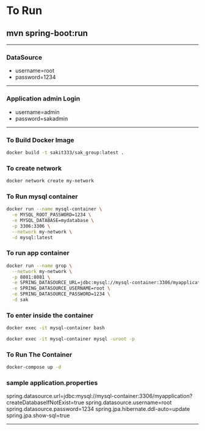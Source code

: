 # To Run 
## mvn spring-boot:run
---
### DataSource
- username=root
- password=1234
---
### Application admin Login
- username=admin
- password=sakadmin
---
### To Build Docker Image
```bash
docker build -t sakit333/sak_group:latest .
```
### To create network
```bash
docker network create my-network
```
 
### To Run mysql container
```bash
docker run --name mysql-container \
  -e MYSQL_ROOT_PASSWORD=1234 \
  -e MYSQL_DATABASE=mydatabase \
  -p 3306:3306 \
  --network my-network \
  -d mysql:latest
```

### To run app container
```bash
docker run --name grop \
  --network my-network \
  -p 8081:8081 \
  -e SPRING_DATASOURCE_URL=jdbc:mysql://mysql-container:3306/myapplication?createDatabaseIfNotExist=true \
  -e SPRING_DATASOURCE_USERNAME=root \
  -e SPRING_DATASOURCE_PASSWORD=1234 \
  -d sak
```

### To enter inside the container
```bash
docker exec -it mysql-container bash
```
```bash
docker exec -it mysql-container mysql -uroot -p
```

### To Run The Container
```bash
docker-compose up -d
```

### sample application.properties
spring.datasource.url=jdbc:mysql://mysql-container:3306/myapplication?createDatabaseIfNotExist=true
spring.datasource.username=root
spring.datasource.password=1234
spring.jpa.hibernate.ddl-auto=update
spring.jpa.show-sql=true

---
